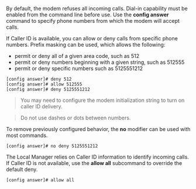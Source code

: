 By default, the modem refuses all incoming calls. Dial-in capability must be enabled from the command line before use. Use the **config answer** command to specify phone numbers from which the modem will accept calls.

If Caller ID is available, you can allow or deny calls from specific phone numbers. Prefix masking can be used, which allows the following:

- permit or deny all of a given area code, such as 512
- permit or deny numbers beginning with a given string, such as 512555
- permit or deny specific numbers such as 5125551212

```
[config answer]# deny 512
[config answer]# allow 512555
[config answer]# deny 5125551212
```

> You may need to configure the modem initialization string to turn on caller ID delivery.

> Do not use dashes or dots between numbers.

To remove previously configured behavior, the **no** modifier can be used with most commands.

```
[config answer]# no deny 5125551212
```

The Local Manager relies on Caller ID information to identify incoming calls. If Caller ID is not available, use the **allow all** subcommand to override the default deny.

```
[config answer]# allow all
```